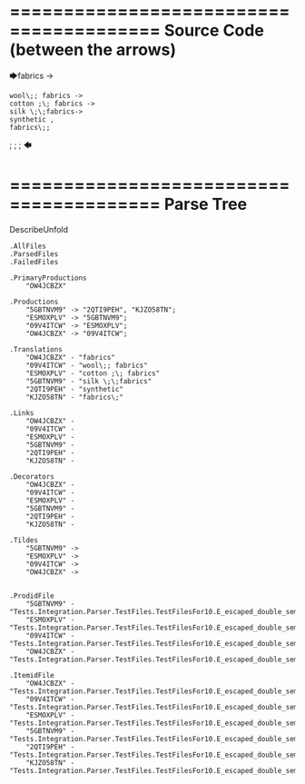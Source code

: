 ========================================
Source Code (between the arrows)
========================================

🡆fabrics ->

	wool\;; fabrics ->
	cotton ;\; fabrics ->
	silk \;\;fabrics->
	synthetic ,
	fabrics\;;
;
;
;
🡄

========================================
Parse Tree
========================================
DescribeUnfold

    .AllFiles
    .ParsedFiles
    .FailedFiles

    .PrimaryProductions
        "OW4JCBZX" 

    .Productions
        "5GBTNVM9" -> "2QTI9PEH", "KJZO58TN";
        "ESMOXPLV" -> "5GBTNVM9";
        "09V4ITCW" -> "ESMOXPLV";
        "OW4JCBZX" -> "09V4ITCW";

    .Translations
        "OW4JCBZX" - "fabrics"
        "09V4ITCW" - "wool\;; fabrics"
        "ESMOXPLV" - "cotton ;\; fabrics"
        "5GBTNVM9" - "silk \;\;fabrics"
        "2QTI9PEH" - "synthetic"
        "KJZO58TN" - "fabrics\;"

    .Links
        "OW4JCBZX" - 
        "09V4ITCW" - 
        "ESMOXPLV" - 
        "5GBTNVM9" - 
        "2QTI9PEH" - 
        "KJZO58TN" - 

    .Decorators
        "OW4JCBZX" - 
        "09V4ITCW" - 
        "ESMOXPLV" - 
        "5GBTNVM9" - 
        "2QTI9PEH" - 
        "KJZO58TN" - 

    .Tildes
        "5GBTNVM9" -> 
        "ESMOXPLV" -> 
        "09V4ITCW" -> 
        "OW4JCBZX" -> 


    .ProdidFile
        "5GBTNVM9" - "Tests.Integration.Parser.TestFiles.TestFilesFor10.E_escaped_double_semicolons.ds"
        "ESMOXPLV" - "Tests.Integration.Parser.TestFiles.TestFilesFor10.E_escaped_double_semicolons.ds"
        "09V4ITCW" - "Tests.Integration.Parser.TestFiles.TestFilesFor10.E_escaped_double_semicolons.ds"
        "OW4JCBZX" - "Tests.Integration.Parser.TestFiles.TestFilesFor10.E_escaped_double_semicolons.ds"

    .ItemidFile
        "OW4JCBZX" - "Tests.Integration.Parser.TestFiles.TestFilesFor10.E_escaped_double_semicolons.ds"
        "09V4ITCW" - "Tests.Integration.Parser.TestFiles.TestFilesFor10.E_escaped_double_semicolons.ds"
        "ESMOXPLV" - "Tests.Integration.Parser.TestFiles.TestFilesFor10.E_escaped_double_semicolons.ds"
        "5GBTNVM9" - "Tests.Integration.Parser.TestFiles.TestFilesFor10.E_escaped_double_semicolons.ds"
        "2QTI9PEH" - "Tests.Integration.Parser.TestFiles.TestFilesFor10.E_escaped_double_semicolons.ds"
        "KJZO58TN" - "Tests.Integration.Parser.TestFiles.TestFilesFor10.E_escaped_double_semicolons.ds"

